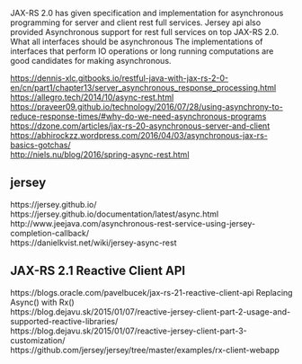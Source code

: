 JAX-RS 2.0 has given specification and implementation for asynchronous programming for server and client rest full services.
Jersey api also provided Asynchronous support for rest full services on top JAX-RS 2.0.
What all interfaces should be asynchronous
The implementations of interfaces that perform IO operations or long running computations are good candidates for making asynchronous.

https://dennis-xlc.gitbooks.io/restful-java-with-jax-rs-2-0-en/cn/part1/chapter13/server_asynchronous_response_processing.html</br>
https://allegro.tech/2014/10/async-rest.html</br>
https://praveer09.github.io/technology/2016/07/28/using-asynchrony-to-reduce-response-times/#why-do-we-need-asynchronous-programs</br>
https://dzone.com/articles/jax-rs-20-asynchronous-server-and-client</br>
https://abhirockzz.wordpress.com/2016/04/03/asynchronous-jax-rs-basics-gotchas/</br>
http://niels.nu/blog/2016/spring-async-rest.html</br>

<h2>jersey</h2>
https://jersey.github.io/</br>
https://jersey.github.io/documentation/latest/async.html</br>
http://www.jeejava.com/asynchronous-rest-service-using-jersey-completion-callback/</br>
https://danielkvist.net/wiki/jersey-async-rest</br>

<h2>JAX-RS 2.1 Reactive Client API</h2>
https://blogs.oracle.com/pavelbucek/jax-rs-21-reactive-client-api
Replacing Async() with Rx()</br>
https://blog.dejavu.sk/2015/01/07/reactive-jersey-client-part-2-usage-and-supported-reactive-libraries/</br>
https://blog.dejavu.sk/2015/01/07/reactive-jersey-client-part-3-customization/</br>
https://github.com/jersey/jersey/tree/master/examples/rx-client-webapp</br>
